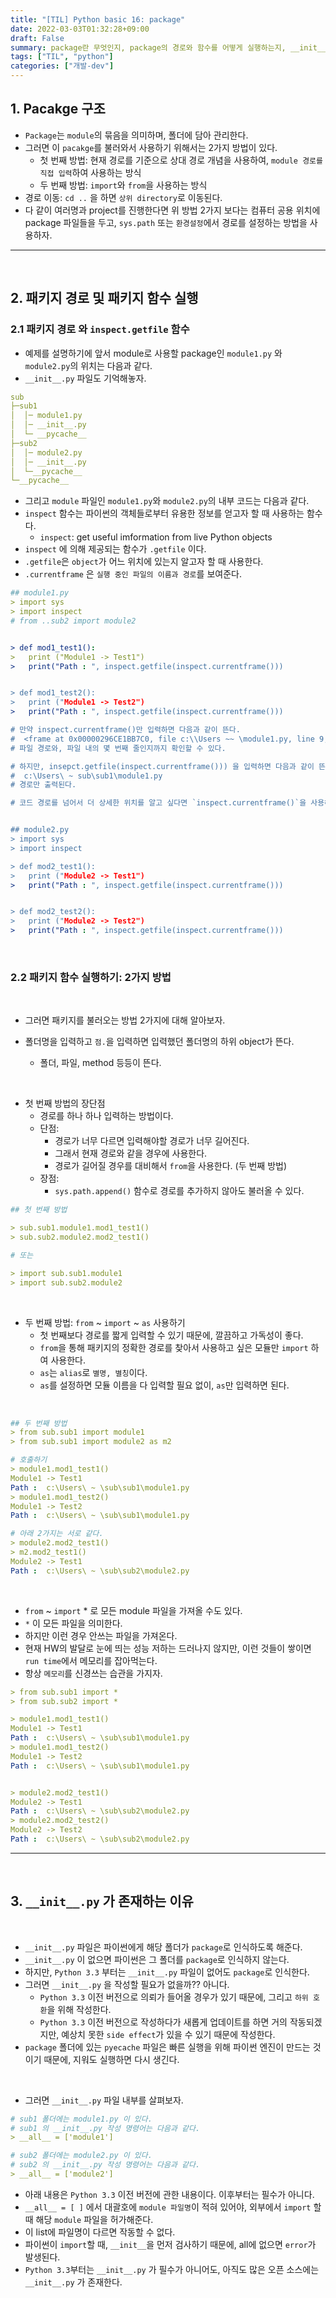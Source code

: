 ```yaml
---
title: "[TIL] Python basic 16: package"
date: 2022-03-03T01:32:28+09:00
draft: False
summary: package란 무엇인지, package의 경로와 함수를 어떻게 실행하는지, __init__.py가 존재하는 이유에 대해 알아보겠다.
tags: ["TIL", "python"]
categories: ["개발-dev"]
---
```


## 1. Pacakge 구조

- `Package`는 `module`의 묶음을 의미하며, 폴더에 담아 관리한다.
- 그러면 이 `pacakge`를 불러와서 사용하기 위해서는 2가지 방법이 있다.
  - 첫 번째 방법: 현재 경로를 기준으로 상대 경로 개념을 사용하여, `module 경로를 직접 입력`하여 사용하는 방식
  - 두 번째 방법: `import`와 `from`을 사용하는 방식
- 경로 이동: `cd ..` 을 하면 `상위 directory`로 이동된다.
- 다 같이 여러명과 project를 진행한다면 위 방법 2가지 보다는 컴퓨터 공용 위치에 package 파일들을 두고, `sys.path` 또는 `환경설정`에서 경로를 설정하는 방법을 사용하자.

---

<br>

## 2. 패키지 경로 및 패키지 함수 실행

### 2.1 패키지 경로 와 `inspect.getfile` 함수

- 예제를 설명하기에 앞서 module로 사용할 package인 `module1.py` 와 `module2.py`의 위치는 다음과 같다.
- `__init__.py` 파일도 기억해놓자.

```yml
sub
├─sub1
│  │─ module1.py
│  │─ __init__.py
│  └─ __pycache__
├─sub2
│  │─ module2.py
│  │─ __init__.py
│  └─__pycache__
└─__pycache__
```

- 그리고 `module` 파일인 `module1.py`와 `module2.py`의 내부 코드는 다음과 같다.
- `inspect` 함수는 파이썬의 객체들로부터 유용한 정보를 얻고자 할 때 사용하는 함수다.
  - `inspect`: get useful imformation from live Python objects
- `inspect` 에 의해 제공되는 함수가 `.getfile` 이다.
- `.getfile`은 `object`가 어느 위치에 있는지 알고자 할 때 사용한다.
- `.currentframe` 은 `실행 중인 파일의 이름과 경로`를 보여준다.

```yml
## module1.py
> import sys
> import inspect
# from ..sub2 import module2


> def mod1_test1():
> 	print ("Module1 -> Test1")
> 	print("Path : ", inspect.getfile(inspect.currentframe()))


> def mod1_test2():
> 	print ("Module1 -> Test2")
> 	print("Path : ", inspect.getfile(inspect.currentframe()))

# 만약 inspect.currentframe()만 입력하면 다음과 같이 뜬다.
#  <frame at 0x00000296CE1BB7C0, file c:\\Users ~~ \module1.py, line 9, code mod1_test1>
# 파일 경로와, 파일 내의 몇 번째 줄인지까지 확인할 수 있다.

# 하지만, insepct.getfile(inspect.currentframe())) 을 입력하면 다음과 같이 뜬다.
#  c:\Users\ ~ sub\sub1\module1.py
# 경로만 출력된다.

# 코드 경로를 넘어서 더 상세한 위치를 알고 싶다면 `inspect.currentframe()`을 사용해야겠다.


## module2.py
> import sys
> import inspect

> def mod2_test1():
> 	print ("Module2 -> Test1")
> 	print("Path : ", inspect.getfile(inspect.currentframe()))


> def mod2_test2():
> 	print ("Module2 -> Test2")
> 	print("Path : ", inspect.getfile(inspect.currentframe()))

```

<br>

### 2.2 패키지 함수 실행하기: 2가지 방법

<br>

- 그러면 패키지를 불러오는 방법 2가지에 대해 알아보자.
- 폴더명을 입력하고 `점.`을 입력하면 입력했던 폴더명의 하위 object가 뜬다.

  - 폴더, 파일, method 등등이 뜬다.

<br>

- 첫 번째 방법의 장단점
  - 경로를 하나 하나 입력하는 방법이다.
  - 단점:
    - 경로가 너무 다르면 입력해야할 경로가 너무 길어진다.
    - 그래서 현재 경로와 같을 경우에 사용한다.
    - 경로가 길어질 경우를 대비해서 `from`을 사용한다. (두 번째 방법)
  - 장점:
    - `sys.path.append()` 함수로 경로를 추가하지 않아도 불러올 수 있다.

```yml
## 첫 번째 방법

> sub.sub1.module1.mod1_test1()
> sub.sub2.module2.mod2_test1()

# 또는

> import sub.sub1.module1
> import sub.sub2.module2


```

<br>

- 두 번째 방법: `from` ~ `import` ~ `as` 사용하기
  - 첫 번째보다 경로를 짧게 입력할 수 있기 때문에, 깔끔하고 가독성이 좋다.
  - `from`을 통해 패키지의 정확한 경로를 찾아서 사용하고 싶은 모듈만 `import` 하여 사용한다.
  - `as`는 `alias`로 `별명, 별칭`이다.
  - `as`를 설정하면 모듈 이름을 다 입력할 필요 없이, `as`만 입력하면 된다.

<br>

```yml
## 두 번째 방법
> from sub.sub1 import module1
> from sub.sub1 import module2 as m2

# 호출하기
> module1.mod1_test1()
Module1 -> Test1
Path :  c:\Users\ ~ \sub\sub1\module1.py
> module1.mod1_test2()
Module1 -> Test2
Path :  c:\Users\ ~ \sub\sub1\module1.py

# 아래 2가지는 서로 같다.
> module2.mod2_test1()
> m2.mod2_test1()
Module2 -> Test1
Path :  c:\Users\ ~ \sub\sub2\module2.py
```

<br>

- `from` ~ `import` \* 로 모든 module 파일을 가져올 수도 있다.
- `*` 이 모든 파일을 의미한다.
- 하지만 이런 경우 안쓰는 파일을 가져온다.
- 현재 HW의 발달로 눈에 띄는 성능 저하는 드러나지 않지만, 이런 것들이 쌓이면 `run time`에서 메모리를 잡아먹는다.
- 항상 `메모리`를 신경쓰는 습관을 가지자.

```yml
> from sub.sub1 import *
> from sub.sub2 import *

> module1.mod1_test1()
Module1 -> Test1
Path :  c:\Users\ ~ \sub\sub1\module1.py
> module1.mod1_test2()
Module1 -> Test2
Path :  c:\Users\ ~ \sub\sub1\module1.py


> module2.mod2_test1()
Module2 -> Test1
Path :  c:\Users\ ~ \sub\sub2\module2.py
> module2.mod2_test2()
Module2 -> Test2
Path :  c:\Users\ ~ \sub\sub2\module2.py

```

---

<br>

## 3. `__init__.py` 가 존재하는 이유

<br>

- `__init__.py` 파일은 파이썬에게 해당 폴더가 `package`로 인식하도록 해준다.
- `__init__.py` 이 없으면 파이썬은 그 폴더를 `package`로 인식하지 않는다.
- 하지만, `Python 3.3` 부터는 `__init__.py` 파일이 없어도 `package`로 인식한다.
- 그러면 `__init__.py` 을 작성할 필요가 없을까?? 아니다.
  - `Python 3.3` 이전 버전으로 의뢰가 들어올 경우가 있기 때문에, 그리고 `하위 호환`을 위해 작성한다.
  - `Python 3.3` 이전 버전으로 작성하다가 새롭게 업데이트를 하면 거의 작동되겠지만, 예상치 못한 `side effect`가 있을 수 있기 때문에 작성한다.
- `package` 폴더에 있는 `pyecache` 파일은 빠른 실행을 위해 파이썬 엔진이 만드는 것이기 때문에, 지워도 실행하면 다시 생긴다.

<br>

- 그러면 `__init__.py` 파일 내부를 살펴보자.

```yml
# sub1 폴더에는 module1.py 이 있다.
# sub1 의 __init__.py 작성 명령어는 다음과 같다.
> __all__ = ['module1']

# sub2 폴더에는 module2.py 이 있다.
# sub2 의 __init__.py 작성 명령어는 다음과 같다.
> __all__ = ['module2']
```

- 아래 내용은 `Python 3.3` 이전 버전에 관한 내용이다. 이후부터는 필수가 아니다.
- `__all__ = [ ]` 에서 대괄호에 `module 파일명`이 적혀 있어야, 외부에서 `import` 할 때 해당 `module` 파일을 허가해준다.
- 이 list에 파일명이 다르면 작동할 수 없다.
- 파이썬이 `import`할 때, `__init__`을 먼저 검사하기 때문에, all에 없으면 `error`가 발생된다.
- `Python 3.3`부터는 `__init__.py` 가 필수가 아니어도, 아직도 많은 오픈 소스에는 `__init__.py` 가 존재한다.
